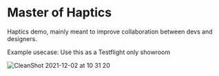 # Master of Haptics
Haptics demo, mainly meant to improve collaboration between devs and designers. 

Example usecase: Use this as a Testflight only showroom

![CleanShot 2021-12-02 at 10 31 20](https://user-images.githubusercontent.com/47460844/144385844-13da25c7-036c-4584-84d3-4674a137066e.png)
